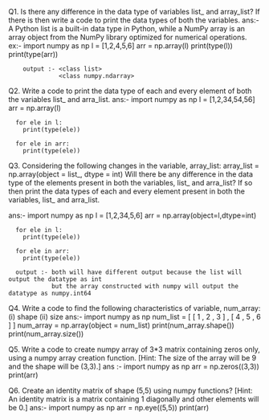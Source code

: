 Q1. Is there any difference in the data type of variables list_ and array_list? If there is then write a code
    to print the data types of both the variables.
ans:- A Python list is a built-in data type in Python, while a NumPy array is an array object from the NumPy 
      library optimized for numerical operations.
      ex:- import numpy as np
           l = [1,2,4,5,6]
           arr = np.array(l)
           print(type(l))
           print(type(arr))
        
        output :- <class list>
                  <class numpy.ndarray>

Q2. Write a code to print the data type of each and every element of both the variables list_ and
    arra_list.
ans:- import numpy as np
      l = [1,2,34,54,56]
      arr = np.array(l)

      for ele in l:
        print(type(ele))
    
      for ele in arr:
        print(type(ele))

Q3. Considering the following changes in the variable, array_list:
    array_list = np.array(object = list_, dtype = int)
    Will there be any difference in the data type of the elements present in both the variables, list_ and
    arra_list? If so then print the data types of each and every element present in both the variables, list_
    and arra_list.

ans:- import numpy as np
      l = [1,2,34,5,6]
      arr = np.array(object=l,dtype=int)

      for ele in l:
        print(type(ele))

      for ele in arr:
        print(type(ele))
    
      output :- both will have different output because the list will output the datatype as int
                but the array constructed with numpy will output the datatype as numpy.int64
    
Q4. Write a code to find the following characteristics of variable, num_array:
    (i) shape
    (ii) size
ans:-  import numpy as np
       num_list = [ [ 1 , 2 , 3 ] , [ 4 , 5 , 6 ] ]
       num_array = np.array(object = num_list)
       print(num_array.shape())
       print(num_array.size())

Q5. Write a code to create numpy array of 3*3 matrix containing zeros only, using a numpy array
    creation function.
    [Hint: The size of the array will be 9 and the shape will be (3,3).]
ans :- import numpy as np
       arr = np.zeros((3,3))
       print(arr)
    
Q6. Create an identity matrix of shape (5,5) using numpy functions?
    [Hint: An identity matrix is a matrix containing 1 diagonally and other elements will be 0.]
ans:- import numpy as np
      arr = np.eye((5,5))
      print(arr)